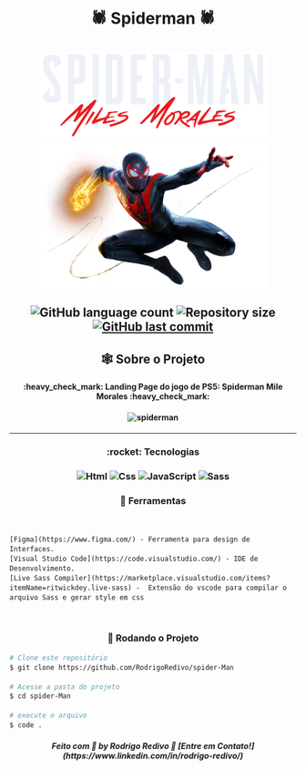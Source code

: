 <!-- ************************************* Title ********************************************* -->

###### <h1 align="center">🕷 Spiderman 🕷</h1>

<h2 align="center" >
  <img src="img/spiderman-text.png" width="400px"/>
  <img src="img/spider-man.png" width="400px"/>
</21>

<!-- ************************************* Baadges ********************************************* -->
<p align="center">
  <img alt="GitHub language count" src="https://img.shields.io/github/languages/count/RodrigoRedivo/spider-Man?color=%2304D361">

 <img alt="Repository size" src="https://img.shields.io/github/repo-size/RodrigoRedivo/spider-Man">

  <a href="https://github.com/tgmarinho/nlw1/commits/master">
    <img alt="GitHub last commit" src="https://img.shields.io/github/last-commit/RodrigoRedivo/spider-Man">
  </a>
</p>

<!-- ************************************* Project ********************************************* -->

<h2 align="center">🕸️ Sobre o Projeto</h2>

<h4 align="center"> 
	:heavy_check_mark: Landing Page do jogo de PS5: Spiderman Mile Morales :heavy_check_mark:
</h4>

<h4 align="center">
	<img alt="spiderman" title="Spiderman" src="https://raw.githubusercontent.com/RodrigoRedivo/spider-Man/master/gif/spiderman.gif" width="800px" />
</h4>

---


<h3 align="center"> 
	:rocket: Tecnologias
</h3>

<h3 align="center">
  <img alt="Html" title="Html" src="https://cdn.pixabay.com/photo/2017/08/05/11/16/logo-2582748_960_720.png" width="60px" />
  <img alt="Css" title="Css" src="https://cdn.pixabay.com/photo/2017/08/05/11/16/logo-2582747_960_720.png" width="60px" />
  <img alt="JavaScript" title="JavaScript" src="https://www.ioanavladau.com/imgs/circle-js-v2.png" width="60px" />
  <img alt="Sass" title="Sass" src="https://encrypted-tbn0.gstatic.com/images?q=tbn:ANd9GcTals5nCFSdxPcv2g4ue4fkyOGVRZRawk2eWg&usqp=CAU" width="60px" />
</h3>

<h3 align="center">🔧 Ferramentas</h3></br>

`[Figma](https://www.figma.com/) - Ferramenta para design de Interfaces.`
</br>
`[Visual Studio Code](https://code.visualstudio.com/) - IDE de Desenvolvimento.`
</br>
`[Live Sass Compiler](https://marketplace.visualstudio.com/items?itemName=ritwickdey.live-sass) -  Extensão do vscode para compilar o arquivo Sass e gerar style em css`

</br>

<h3 align="center"> 🎲 Rodando o Projeto</h3>

```bash
# Clone este repositório
$ git clone https://github.com/RodrigoRedivo/spider-Man

# Acesse a pasta do projeto
$ cd spider-Man

# execute o arquivo
$ code .
```

<h5 align="center"> 
Feito com 💜 by Rodrigo Redivo 🤝 [Entre em Contato!](https://www.linkedin.com/in/rodrigo-redivo/)
</h5>
